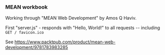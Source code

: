 ### MEAN workbook ###

Working through "MEAN Web Development" by Amos Q Haviv.

First "server.js" - responds with "Hello, World!" to all requests -- including `GET / favicon.ico`

See https://www.packtpub.com/product/mean-web-development/9781783983285